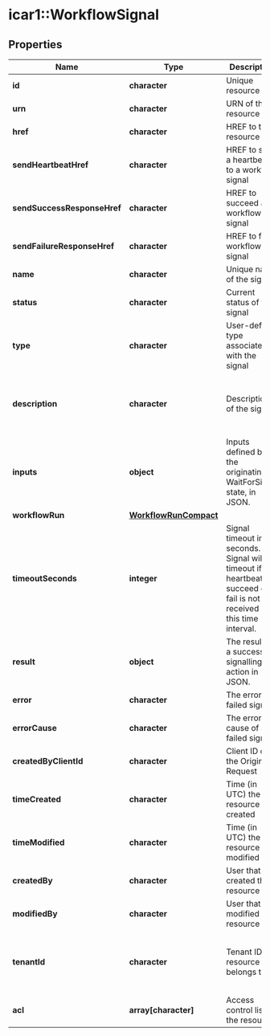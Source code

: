 # icar1::WorkflowSignal


## Properties
Name | Type | Description | Notes
------------ | ------------- | ------------- | -------------
**id** | **character** | Unique resource ID | [optional] 
**urn** | **character** | URN of the resource | [optional] 
**href** | **character** | HREF to the resource | [optional] 
**sendHeartbeatHref** | **character** | HREF to send a heartbeat to a workflow signal | [optional] 
**sendSuccessResponseHref** | **character** | HREF to succeed a workflow signal | [optional] 
**sendFailureResponseHref** | **character** | HREF to fail a workflow signal | [optional] 
**name** | **character** | Unique name of the signal | [optional] 
**status** | **character** | Current status of the signal | [optional] 
**type** | **character** | User-defined type associated with the signal | [optional] 
**description** | **character** | Description of the signal | [optional] [Max. length: 256] [Min. length: 0] 
**inputs** | **object** | Inputs defined by the originating WaitForSignal state, in JSON. | [optional] 
**workflowRun** | [**WorkflowRunCompact**](WorkflowRunCompact.md) |  | [optional] 
**timeoutSeconds** | **integer** | Signal timeout in seconds. The Signal will timeout if a heartbeat, succeed or fail is not received in this time interval. | [optional] 
**result** | **object** | The result of a successful signalling action in JSON. | [optional] 
**error** | **character** | The error of a failed signal. | [optional] 
**errorCause** | **character** | The error cause of a failed signal. | [optional] 
**createdByClientId** | **character** | Client ID of the Origin Request | [optional] 
**timeCreated** | **character** | Time (in UTC) the resource was created | [optional] 
**timeModified** | **character** | Time (in UTC) the resource was modified | [optional] 
**createdBy** | **character** | User that created the resource | [optional] 
**modifiedBy** | **character** | User that modified the resource | [optional] 
**tenantId** | **character** | Tenant ID the resource belongs to | [optional] [Max. length: 255] [Min. length: 0] 
**acl** | **array[character]** | Access control list of the resource | [optional] 


